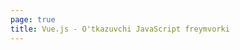 ```yaml
---
page: true
title: Vue.js - O'tkazuvchi JavaScript freymvorki
---
```


<script setup>
import Home from '@theme/components/Home.vue'
</script>

<Home />
